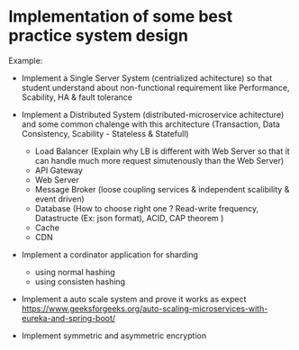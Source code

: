 # Implementation of some best practice system design

Example:
+ Implement a Single Server System (centrialized achitecture) so that student understand about non-functional requirement like Performance, Scability, HA & fault tolerance
  
+ Implement a Distributed System (distributed-microservice achitecture) and some common chalenge with this architecture (Transaction, Data Consistency, Scability - Stateless & Statefull)
  - Load Balancer (Explain why LB is different with Web Server so that it can handle much more request simutenously than the Web Server)
  - API Gateway
  - Web Server 
  - Message Broker (loose coupling services & independent scalibility & event driven)
  - Database (How to choose right one ? Read-write frequency, Datastructe (Ex: json format), ACID, CAP theorem )
  - Cache
  - CDN

+ Implement a cordinator application for sharding
  - using normal hashing
  - using consisten hashing
+ Implement a auto scale system and prove it works as expect
  https://www.geeksforgeeks.org/auto-scaling-microservices-with-eureka-and-spring-boot/
+ Implement symmetric and asymmetric encryption
